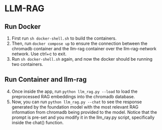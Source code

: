 # LLM-RAG

## Run Docker
1. First run `sh docker-shell.sh` to build the containers.
2. Then, run `docker compose up` to ensure the connection between the chromadb container and the llm-rag container over the llm-rag-network network. Use ctrl+c to exit.
3. Run `sh docker-shell.sh` again, and now the docker should be running two containers.

## Run Container and llm-rag
4. Once inside the app, run `python llm_rag.py --load` to load the preprocessed RAG embeddings into the chromadb database.
5. Now, you can run `python llm_rag.py --chat` to see the response generated by the foundation model with the most relevant RAG information from chromadb being provided to the model. Notice that the prompt is pre-set and you modify it in the llm_ray.py script, specifically inside the chat() function.
